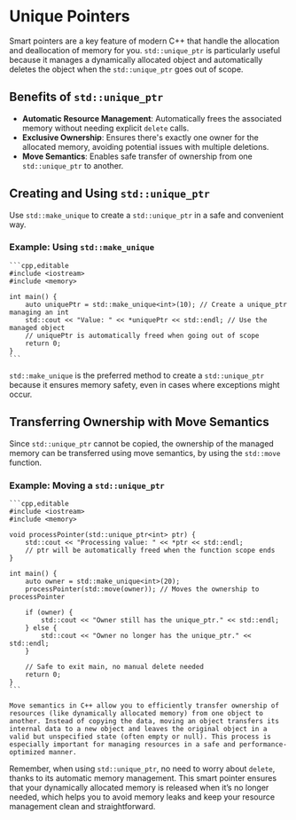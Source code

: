 # Unique Pointers

Smart pointers are a key feature of modern C++ that handle the allocation and deallocation of memory for you. `std::unique_ptr` is particularly useful because it manages a dynamically allocated object and automatically deletes the object when the `std::unique_ptr` goes out of scope.

## Benefits of `std::unique_ptr`

- **Automatic Resource Management**: Automatically frees the associated memory without needing explicit `delete` calls.
- **Exclusive Ownership**: Ensures there's exactly one owner for the allocated memory, avoiding potential issues with multiple deletions.
- **Move Semantics**: Enables safe transfer of ownership from one `std::unique_ptr` to another.

## Creating and Using `std::unique_ptr`

Use `std::make_unique` to create a `std::unique_ptr` in a safe and convenient way.

### Example: Using `std::make_unique`

~~~admonish example title="Creating a `std::unique_ptr`"
```cpp,editable
#include <iostream>
#include <memory>

int main() {
    auto uniquePtr = std::make_unique<int>(10); // Create a unique_ptr managing an int
    std::cout << "Value: " << *uniquePtr << std::endl; // Use the managed object
    // uniquePtr is automatically freed when going out of scope
    return 0;
}
```
~~~

`std::make_unique` is the preferred method to create a `std::unique_ptr` because it ensures memory safety, even in cases where exceptions might occur.

## Transferring Ownership with Move Semantics

Since `std::unique_ptr` cannot be copied, the ownership of the managed memory can be transferred using move semantics, by using the `std::move` function.

### Example: Moving a `std::unique_ptr`

~~~admonish example title="Transferring Ownership"
```cpp,editable
#include <iostream>
#include <memory>

void processPointer(std::unique_ptr<int> ptr) {
    std::cout << "Processing value: " << *ptr << std::endl;
    // ptr will be automatically freed when the function scope ends
}

int main() {
    auto owner = std::make_unique<int>(20);
    processPointer(std::move(owner)); // Moves the ownership to processPointer

    if (owner) {
        std::cout << "Owner still has the unique_ptr." << std::endl;
    } else {
        std::cout << "Owner no longer has the unique_ptr." << std::endl;
    }

    // Safe to exit main, no manual delete needed
    return 0;
}
```
~~~

~~~admonish tip title="What Are Move Semantics?"
Move semantics in C++ allow you to efficiently transfer ownership of resources (like dynamically allocated memory) from one object to another. Instead of copying the data, moving an object transfers its internal data to a new object and leaves the original object in a valid but unspecified state (often empty or null). This process is especially important for managing resources in a safe and performance-optimized manner.
~~~

Remember, when using `std::unique_ptr`, no need to worry about `delete`, thanks to its automatic memory management. This smart pointer ensures that your dynamically allocated memory is released when it’s no longer needed, which helps you to avoid memory leaks and keep your resource management clean and straightforward.